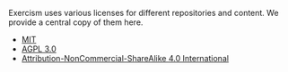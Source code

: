 Exercism uses various licenses for different repositories and content.
We provide a central copy of them here.

- [MIT](/docs/using/licenses/mit)
- [AGPL 3.0](/docs/using/licenses/apgl)
- [Attribution-NonCommercial-ShareAlike 4.0 International](/docs/using/licenses/mit)
